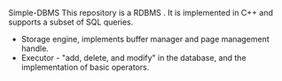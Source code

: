 Simple-DBMS
This repository is a RDBMS . It is implemented in C++ and supports a subset of SQL queries.
* Storage engine, implements buffer manager and page management handle.
* Executor - "add, delete, and modify" in the database, and the implementation of basic operators.
